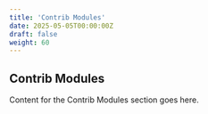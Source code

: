 ```yaml
---
title: 'Contrib Modules'
date: 2025-05-05T00:00:00Z
draft: false
weight: 60
---
```


## Contrib Modules

Content for the Contrib Modules section goes here.
